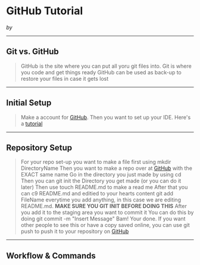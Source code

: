 # GitHub Tutorial

_by <Shenghao Dong>_

---
## Git vs. GitHub
> GitHub is the site where you can put all yoru git files into.
Git is where you code and get things ready
GitHub can be used as back-up to restore your files in case it gets lost

---
## Initial Setup
> Make a account for [GitHub](github.com).
Then you want to set up your IDE. Here's a [tutorial](https://docs.google.com/presentation/d/1t3isDyU7pL84iU5s0UehTuGxhPMFC3Obs38xudrd49o/edit)


---
## Repository Setup
> For your repo set-up you want to make a file first using mkdir DirectoryName
Then you want to make a repo over at [GitHub](github.com) with the EXACT same name
Go in the directory you just made by using cd
Then you can git init the Directory you get made (or you can do it later)
Then use touch README.md to make a read me
After that you can c9 README.md and editied to your hearts content
git add FileName everytime you add anything, in this case we are editing README.md. **MAKE SURE YOU GIT INIT BEFORE DOING THIS**
After you add it to the staging area you want to commit it
You can do this by doing git commit -m "Insert Message"
Bam! Your done. If you want other people to see this or have a copy saved online, you can use git push to push it to your repository on [GitHub](Github.com)


---
## Workflow & Commands
